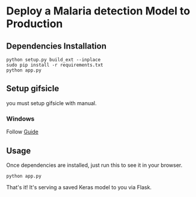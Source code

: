 # Deploy a Malaria detection Model to Production

## Dependencies Installation
```python setup.py build_ext --inplace```<br>
```sudo pip install -r requirements.txt```<br>
```python app.py```

## Setup gifsicle
you must setup gifsicle with manual.

### Windows
Follow [Guide](https://www.youtube.com/watch?v=5gdhQyP9Eog)

## Usage

Once dependencies are installed, just run this to see it in your browser. 

```python app.py```

That's it! It's serving a saved Keras model to you via Flask. 